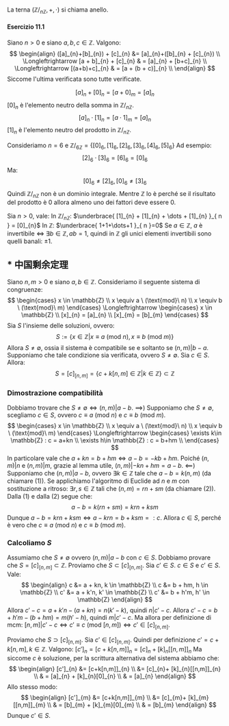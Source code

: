 La terna $(\mathbb{Z} \big/_{n\mathbb{Z}}, +, \cdot)$ si chiama anello.
#### Esercizio 11.1
Siano $n > 0$ e siano $a,b,c \in \mathbb{Z}$. Valgono:
$$
\begin{align}
([a]_{n}+[b]_{n}) + [c]_{n} &= [a]_{n}+([b]_{n} + [c]_{n}) \\
\Longleftrightarrow [a + b]_{n} + [c]_{n}  & = [a]_{n} + [b+c]_{n} \\
\Longleftrightarrow [(a+b)+c]_{n}  & = [a + (b + c)]_{n} \\
\end{align}
$$
Siccome l'ultima verificata sono tutte verificate.

$$
[a]_{n} + [0]_{n} = [a + 0]_{m} = [a]_{n}
$$
$[0]_{n}$ è l'elemento neutro della somma in $\mathbb{Z} \big/_{n\mathbb{Z}}$.
$$
[a]_{n} \cdot [1]_{n} = [a \cdot 1]_{m} = [a]_{n}
$$
$[1]_{n}$ è l'elemento neutro del prodotto in $\mathbb{Z} \big/_{n\mathbb{Z}}$.

Consideriamo $n = 6$ e $\mathbb{Z} \big/_{6\mathbb{Z}} = \{ [0]_{6}, [1]_{6}, [2]_{6}, [3]_{6}, [4]_{6}, [5]_{6}\}$
Ad esempio:
$$
[2]_{6} \cdot [3]_{6} = [6]_{6} = [0]_{6}
$$
Ma:
$$
[0]_{6} \neq [2]_{6}, [0]_{6} \neq [3]_{6}
$$
Quindi $\mathbb{Z} \big/_{n\mathbb{Z}}$ non è un dominio integrale. Mentre $\mathbb{Z}$ lo è perché se il risultato del prodotto è $0$ allora almeno uno dei fattori deve essere $0$.

Sia $n > 0$, vale:
In $\mathbb{Z} \big/_{n\mathbb{Z}}$: $\underbrace{ [1]_{n} + [1]_{n} + \dots + [1]_{n} }_{ n } = [0]_{n}$
In $\mathbb{Z}$: $\underbrace{ 1+1+\dots+1 }_{ n }=0$
Se $a \in \mathbb{Z}$, $a$ è invertibile $\Longleftrightarrow$ $\exists b \in \mathbb{Z}, ab=1$, quindi in $\mathbb{Z}$ gli unici elementi invertibili sono quelli banali: $\pm 1$.

## * 中国剩余定理
Siano $n, m > 0$ e siano $a, b \in \mathbb{Z}$. Consideriamo il seguente sistema di congruenze:
$$
\begin{cases}
x \in \mathbb{Z} \\
x \equiv a \ (\text{mod}\ n) \\
x \equiv b \ (\text{mod}\ m)
\end{cases}
\Longleftrightarrow
\begin{cases}
x \in \mathbb{Z} \\
[x]_{n} = [a]_{n} \\
[x]_{m} = [b]_{m}
\end{cases}
$$
Sia $S$ l'insieme delle soluzioni, ovvero:
$$
S := \{ x \in \mathbb{Z} | x \equiv a \ (\text{mod}\ n), x \equiv b \ (\text{mod}\ m) \}
$$
Allora $S \neq \emptyset$, ossia il sistema è compatibile se e soltanto se $(n,m) | b-a$.
Supponiamo che tale condizione sia verificata, ovvero $S\neq \emptyset$. Sia $c\in S$. Allora:
$$
S = [c]_{[n, m]} = \{ c + k[n,m] \in \mathbb{Z} | k \in \mathbb{Z}\} \subset \mathbb{Z}
$$
### Dimostrazione compatibilità
Dobbiamo trovare che $S \neq \emptyset \Longleftrightarrow (n,m) |a -b$.
$\implies$) Supponiamo che $S \neq \emptyset$, scegliamo $c \in S$, ovvero $c \equiv a\ \left( \text{mod}\ n \right)$ e $c \equiv b\ \left( \text{mod}\ m \right)$.
$$
\begin{cases}
x \in \mathbb{Z} \\
x \equiv a \ (\text{mod}\ n) \\
x \equiv b \ (\text{mod}\ m)
\end{cases}
\Longleftrightarrow
\begin{cases}
\exists k\in \mathbb{Z} : c = a+kn \\
\exists h\in \mathbb{Z} : c = b+hm \\
\end{cases}
$$
In particolare vale che $a+kn = b+hm \Longleftrightarrow a-b = -kb+hm$.
Poiché $(n,m)|n$ e $(n,m)|m$, grazie al lemma utile, $(n,m)|-kn+hm=a-b$.
$\impliedby$) Supponiamo che $(n,m)|a-b$, ovvero $\exists k\in \mathbb{Z}$ tale che $a-b = k(n,m)$ (da chiamare (1)).
Se applichiamo l'algoritmo di Euclide ad $n$ e $m$ con sostituzione a ritroso: $\exists r,s \in \mathbb{Z}$ tali che $(n,m) = rn+sm$ (da chiamare (2)).
Dalla (1) e dalla (2) segue che:
$$
a-b = k(rn + sm) = krn +ksm
$$
Dunque $a-b = krn +ksm \Longleftrightarrow a-krn = b+ksm =: c$. Allora $c \in S$, perché è vero che $c \equiv a\ (\text{mod}\ n)$ e $c \equiv b\ (\text{mod}\ m)$.

### Calcoliamo $S$
Assumiamo che $S\neq \emptyset$ ovvero $(n,m)|a-b$ con $c \in S$.
Dobbiamo provare che $S = [c]_{[n,m]} \subset \mathbb{Z}$.
Proviamo che $S \subset [c]_{[n,m]}$. Sia $c' \in S$. 
$c \in S$ e $c' \in S$. Vale:
$$
\begin{align}
c &= a + kn, k \in \mathbb{Z} \\
c &= b + hm, h \in \mathbb{Z} \\
c' &= a + k'n, k' \in \mathbb{Z} \\
c' &= b + h'm, h' \in \mathbb{Z}
\end{align}
$$
Allora $c'-c = a +k'n-(a+kn)=n(k'-k)$, quindi $n|c'-c$.
Allora $c'-c = b +h'm-(b+hm)=m(h'-h)$, quindi $m|c'-c$.
Ma allora per definizione di mcm: $[n,m]|c'-c \Longleftrightarrow c' \equiv c\ (\text{mod}\ [n,m])\Longleftrightarrow c' \in[c]_{[n,m]}$.

Proviamo che $S \supset [c]_{[n,m]}$. Sia $c' \in [c]_{[n,m]}$.
Quindi per definizione $c' = c + k[n,m], k \in \mathbb{Z}$. Valgono:
$[c']_{n} = [c+k[n,m]]_{n} = [c]_{n}+ [k]_{n}[[n,m]]_{n}$
Ma siccome $c$ è soluzione, per la scrittura alternativa del sistema abbiamo che:
$$
\begin{align}
[c']_{n} &= [c+k[n,m]]_{n}  \\
&= [c]_{n}+ [k]_{n}[[n,m]]_{n}  \\
& = [a]_{n} + [k]_{n}[0]_{n} \\
& = [a]_{n}
\end{align}
$$
Allo stesso modo:
$$
\begin{align}
[c']_{m} &= [c+k[n,m]]_{m}  \\
&= [c]_{m}+ [k]_{m}[[n,m]]_{m}  \\
& = [b]_{m} + [k]_{m}[0]_{m} \\
& = [b]_{m}
\end{align}
$$
Dunque $c' \in S$.
